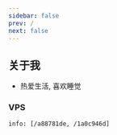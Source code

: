 ```yaml
---
sidebar: false
prev: /
next: false
---
```


## 关于我

- 热爱生活, 喜欢睡觉

### VPS
```sh
info: [/a88781de, /1a0c946d]
```

<Valine />